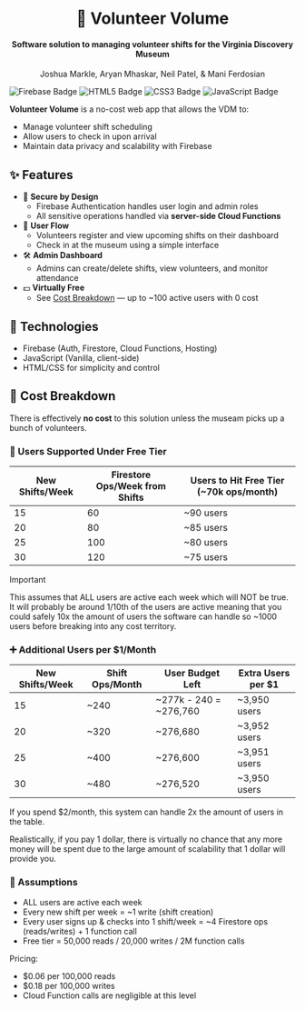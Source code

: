 <div align="center">
  <h1>🙋 Volunteer Volume</h1>
  <h4>Software solution to managing volunteer shifts for the Virginia Discovery Museum</h4>
  <p>Joshua Markle, Aryan Mhaskar, Neil Patel, & Mani Ferdosian</p>
</div>

<div>
  <img src="https://img.shields.io/badge/-Firebase-%23DD2C00?style=flat-square&logo=firebase&labelColor=%23DD2C00" alt="Firebase Badge">
  <img src="https://img.shields.io/badge/HTML5-E34F26?logo=html5&logoColor=fff&style=flat-square" alt="HTML5 Badge">
  <img src="https://img.shields.io/badge/CSS3-1572B6?logo=css3&logoColor=fff&style=flat-square" alt="CSS3 Badge">
  <img src="https://img.shields.io/badge/JavaScript-F7DF1E?logo=javascript&logoColor=000&style=flat-square" alt="JavaScript Badge">
</div>

**Volunteer Volume** is a no-cost web app that allows the VDM to:
- Manage volunteer shift scheduling
- Allow users to check in upon arrival
- Maintain data privacy and scalability with Firebase

## ✨ Features

- 🔐 **Secure by Design**
  - Firebase Authentication handles user login and admin roles
  - All sensitive operations handled via **server-side Cloud Functions**
- 📆 **User Flow**
  - Volunteers register and view upcoming shifts on their dashboard
  - Check in at the museum using a simple interface
- 🛠️ **Admin Dashboard**
  - Admins can create/delete shifts, view volunteers, and monitor attendance
- 💵 **Virtually Free**
  - See [Cost Breakdown](#-cost-breakdown) — up to ~100 active users with 0 cost

## 📁 Technologies

- Firebase (Auth, Firestore, Cloud Functions, Hosting)
- JavaScript (Vanilla, client-side)
- HTML/CSS for simplicity and control

## 💸 Cost Breakdown

There is effectively **no cost** to this solution unless the museam picks up a bunch of volunteers.

### 🔢 Users Supported Under Free Tier
| New Shifts/Week | Firestore Ops/Week from Shifts | Users to Hit Free Tier (~70k ops/month) |
|---|---|---|
| 15 | 60 | ~90 users |
| 20 | 80 | ~85 users |
| 25 | 100 | ~80 users |
| 30 | 120 | ~75 users |

>[!IMPORTANT]
> This assumes that ALL users are active each week which will NOT be true. It will probably be around 1/10th of the users are active meaning that you could safely 10x the amount of users the software can handle so ~1000 users before breaking into any cost territory.

### ➕ Additional Users per $1/Month
| New Shifts/Week | Shift Ops/Month | User Budget Left | Extra Users per $1 |
|---|---|---|---|
| 15 | ~240 | ~277k - 240 = ~276,760 | ~3,950 users |
| 20 | ~320 | ~276,680 | ~3,952 users |
| 25 | ~400 | ~276,600 | ~3,951 users |
| 30 | ~480 | ~276,520 | ~3,950 users |

If you spend $2/month, this system can handle 2x the amount of users in the table.

Realistically, if you pay 1 dollar, there is virtually no chance that any more money will be spent due to the large amount of scalability that 1 dollar will provide you.

### 🧮 Assumptions
- ALL users are active each week
- Every new shift per week = ~1 write (shift creation)
- Every user signs up & checks into 1 shift/week = ~4 Firestore ops (reads/writes) + 1 function call
- Free tier = 50,000 reads / 20,000 writes / 2M function calls

Pricing:
- $0.06 per 100,000 reads
- $0.18 per 100,000 writes
- Cloud Function calls are negligible at this level
